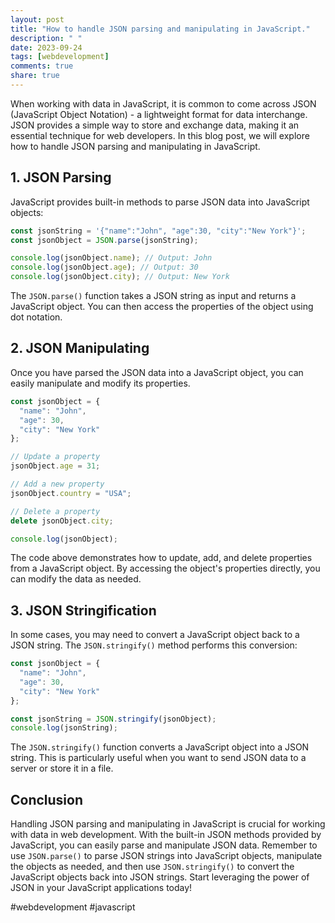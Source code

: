 ```yaml
---
layout: post
title: "How to handle JSON parsing and manipulating in JavaScript."
description: " "
date: 2023-09-24
tags: [webdevelopment]
comments: true
share: true
---
```


When working with data in JavaScript, it is common to come across JSON (JavaScript Object Notation) - a lightweight format for data interchange. JSON provides a simple way to store and exchange data, making it an essential technique for web developers. In this blog post, we will explore how to handle JSON parsing and manipulating in JavaScript.

## 1. JSON Parsing

JavaScript provides built-in methods to parse JSON data into JavaScript objects:

```javascript
const jsonString = '{"name":"John", "age":30, "city":"New York"}';
const jsonObject = JSON.parse(jsonString);

console.log(jsonObject.name); // Output: John
console.log(jsonObject.age); // Output: 30
console.log(jsonObject.city); // Output: New York
```

The `JSON.parse()` function takes a JSON string as input and returns a JavaScript object. You can then access the properties of the object using dot notation.

## 2. JSON Manipulating

Once you have parsed the JSON data into a JavaScript object, you can easily manipulate and modify its properties.

```javascript
const jsonObject = {
  "name": "John",
  "age": 30,
  "city": "New York"
};

// Update a property
jsonObject.age = 31;

// Add a new property
jsonObject.country = "USA";

// Delete a property
delete jsonObject.city;

console.log(jsonObject);
```

The code above demonstrates how to update, add, and delete properties from a JavaScript object. By accessing the object's properties directly, you can modify the data as needed.

## 3. JSON Stringification

In some cases, you may need to convert a JavaScript object back to a JSON string. The `JSON.stringify()` method performs this conversion:

```javascript
const jsonObject = {
  "name": "John",
  "age": 30,
  "city": "New York"
};

const jsonString = JSON.stringify(jsonObject);
console.log(jsonString);
```

The `JSON.stringify()` function converts a JavaScript object into a JSON string. This is particularly useful when you want to send JSON data to a server or store it in a file.

## Conclusion

Handling JSON parsing and manipulating in JavaScript is crucial for working with data in web development. With the built-in JSON methods provided by JavaScript, you can easily parse and manipulate JSON data. Remember to use `JSON.parse()` to parse JSON strings into JavaScript objects, manipulate the objects as needed, and then use `JSON.stringify()` to convert the JavaScript objects back into JSON strings. Start leveraging the power of JSON in your JavaScript applications today!

#webdevelopment #javascript